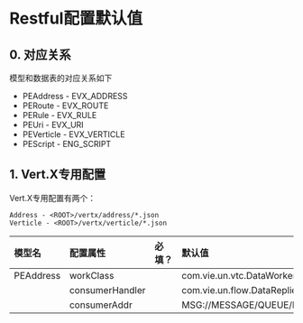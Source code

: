# Restful配置默认值

## 0. 对应关系

模型和数据表的对应关系如下

* PEAddress - EVX\_ADDRESS
* PERoute - EVX\_ROUTE
* PERule - EVX\_RULE
* PEUri - EVX\_URI
* PEVerticle - EVX\_VERTICLE
* PEScript - ENG\_SCRIPT

## 1. Vert.X专用配置

Vert.X专用配置有两个：

```
Address - <ROOT>/vertx/address/*.json
Verticle - <ROOT>/vertx/verticle/*.json
```

| 模型名 | 配置属性 | 必填？ | 默认值 |
| :--- | :--- | :--- | :--- |
| PEAddress | workClass |  | com.vie.un.vtc.DataWorker |
|  | consumerHandler |  | com.vie.un.flow.DataReplier |
|  | consumerAddr |  | MSG://MESSAGE/QUEUE/DATA |



